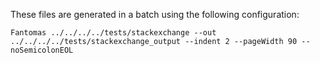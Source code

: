 These files are generated in a batch using the following configuration:

	Fantomas ../../../../tests/stackexchange --out ../../../../tests/stackexchange_output --indent 2 --pageWidth 90 --noSemicolonEOL